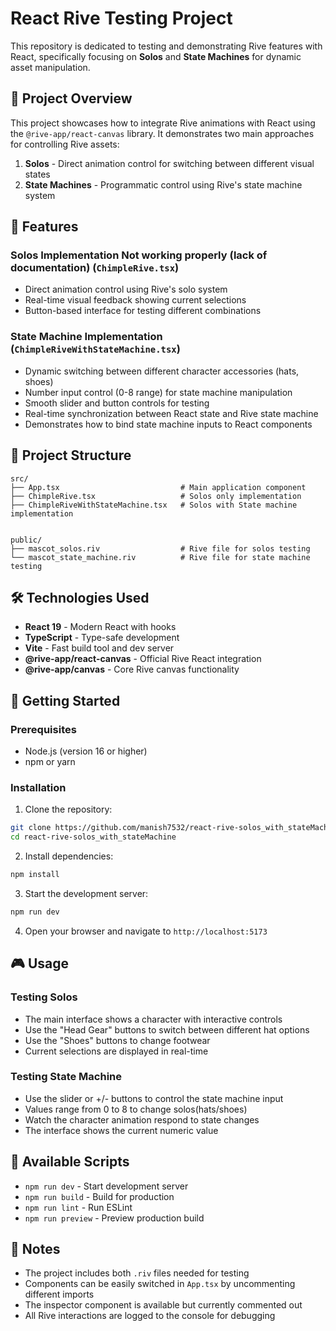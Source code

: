 # React Rive Testing Project

This repository is dedicated to testing and demonstrating Rive features with React, specifically focusing on **Solos** and **State Machines** for dynamic asset manipulation.

## 🎯 Project Overview

This project showcases how to integrate Rive animations with React using the `@rive-app/react-canvas` library. It demonstrates two main approaches for controlling Rive assets:

1. **Solos** - Direct animation control for switching between different visual states
2. **State Machines** - Programmatic control using Rive's state machine system

## 🚀 Features

### Solos Implementation Not working properly (lack of documentation) (`ChimpleRive.tsx`)

- Direct animation control using Rive's solo system
- Real-time visual feedback showing current selections
- Button-based interface for testing different combinations

### State Machine Implementation (`ChimpleRiveWithStateMachine.tsx`)
- Dynamic switching between different character accessories (hats, shoes)
- Number input control (0-8 range) for state machine manipulation
- Smooth slider and button controls for testing
- Real-time synchronization between React state and Rive state machine
- Demonstrates how to bind state machine inputs to React components

## 📁 Project Structure

```
src/
├── App.tsx                           # Main application component
├── ChimpleRive.tsx                   # Solos only implementation
├── ChimpleRiveWithStateMachine.tsx   # Solos with State machine implementation


public/
├── mascot_solos.riv                  # Rive file for solos testing
└── mascot_state_machine.riv          # Rive file for state machine testing
```

## 🛠️ Technologies Used

- **React 19** - Modern React with hooks
- **TypeScript** - Type-safe development
- **Vite** - Fast build tool and dev server
- **@rive-app/react-canvas** - Official Rive React integration
- **@rive-app/canvas** - Core Rive canvas functionality

## 🚀 Getting Started

### Prerequisites
- Node.js (version 16 or higher)
- npm or yarn

### Installation

1. Clone the repository:
```bash
git clone https://github.com/manish7532/react-rive-solos_with_stateMachine.git
cd react-rive-solos_with_stateMachine
```

2. Install dependencies:
```bash
npm install
```

3. Start the development server:
```bash
npm run dev
```

4. Open your browser and navigate to `http://localhost:5173`

## 🎮 Usage

### Testing Solos
- The main interface shows a character with interactive controls
- Use the "Head Gear" buttons to switch between different hat options
- Use the "Shoes" buttons to change footwear
- Current selections are displayed in real-time

### Testing State Machine
- Use the slider or +/- buttons to control the state machine input
- Values range from 0 to 8 to change solos(hats/shoes)
- Watch the character animation respond to state changes
- The interface shows the current numeric value

## 🔧 Available Scripts

- `npm run dev` - Start development server
- `npm run build` - Build for production
- `npm run lint` - Run ESLint
- `npm run preview` - Preview production build

## 📝 Notes

- The project includes both `.riv` files needed for testing
- Components can be easily switched in `App.tsx` by uncommenting different imports
- The inspector component is available but currently commented out
- All Rive interactions are logged to the console for debugging
